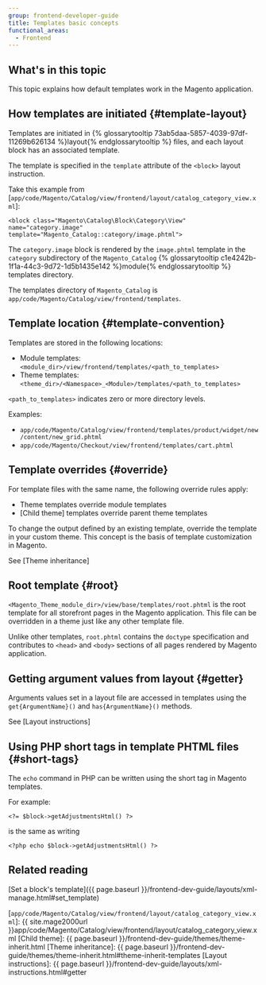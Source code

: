 ```yaml
---
group: frontend-developer-guide
title: Templates basic concepts
functional_areas:
  - Frontend
---
```


## What's in this topic

This topic explains how default templates work in the Magento application. 

## How templates are initiated {#template-layout}

Templates are initiated in {% glossarytooltip 73ab5daa-5857-4039-97df-11269b626134 %}layout{% endglossarytooltip %} files, and
each layout block has an associated template. 

The template is specified in the `template` attribute of the `<block>` layout instruction. 

Take this example from [`app/code/Magento/Catalog/view/frontend/layout/catalog_category_view.xml`]:

```
<block class="Magento\Catalog\Block\Category\View" name="category.image" template="Magento_Catalog::category/image.phtml">
```

The `category.image` block is rendered by the `image.phtml` template in the `category` subdirectory of the `Magento_Catalog` {% glossarytooltip c1e4242b-1f1a-44c3-9d72-1d5b1435e142 %}module{% endglossarytooltip %} templates directory.

The templates directory of `Magento_Catalog` is `app/code/Magento/Catalog/view/frontend/templates`.

## Template location {#template-convention}

 Templates are stored in the following locations:

* Module templates: `<module_dir>/view/frontend/templates/<path_to_templates>`
* Theme templates: `<theme_dir>/<Namespace>_<Module>/templates/<path_to_templates>`

`<path_to_templates>` indicates zero or more directory levels.

Examples:

* `app/code/Magento/Catalog/view/frontend/templates/product/widget/new/content/new_grid.phtml`
* `app/code/Magento/Checkout/view/frontend/templates/cart.phtml`

## Template overrides {#override}

For template files with the same name, the following override rules apply: 

* Theme templates override module templates
* [Child theme] templates override parent theme templates

To change the output defined by an existing template, override the template in your custom theme.
This concept is the basis of template customization in Magento.

See [Theme inheritance]

## Root template {#root}

`<Magento_Theme_module_dir>/view/base/templates/root.phtml` is the root template for all storefront pages in the Magento application.
This file can be overridden in a theme just like any other template file.

Unlike other templates, `root.phtml` contains the `doctype` specification and contributes to `<head>` and `<body>` sections of all pages rendered by Magento application.

## Getting argument values from layout {#getter}

Arguments values set in a layout file are accessed in templates using the `get{ArgumentName}()` and `has{ArgumentName}()` methods.

See [Layout instructions]

## Using PHP short tags in template PHTML files {#short-tags}

The `echo` command in PHP can be written using the short tag in Magento templates.

For example:
```phtml
<?= $block->getAdjustmentsHtml() ?>
```
is the same as writing 
```phtml
<?php echo $block->getAdjustmentsHtml() ?>
```

## Related reading

[Set a block's template]({{ page.baseurl }}/frontend-dev-guide/layouts/xml-manage.html#set_template)

[`app/code/Magento/Catalog/view/frontend/layout/catalog_category_view.xml`]: {{ site.mage2000url }}app/code/Magento/Catalog/view/frontend/layout/catalog_category_view.xml
[Child theme]: {{ page.baseurl }}/frontend-dev-guide/themes/theme-inherit.html
[Theme inheritance]: {{ page.baseurl }}/frontend-dev-guide/themes/theme-inherit.html#theme-inherit-templates
[Layout instructions]: {{ page.baseurl }}/frontend-dev-guide/layouts/xml-instructions.html#getter
